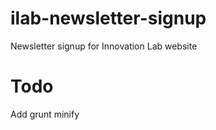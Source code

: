 ilab-newsletter-signup
======================

Newsletter signup for Innovation Lab website

# Todo

Add grunt minify